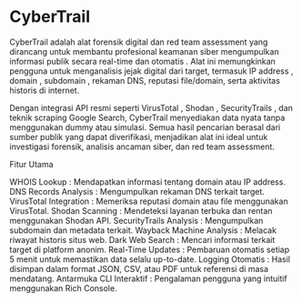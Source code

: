 # CyberTrail

CyberTrail adalah alat forensik digital dan red team assessment yang dirancang untuk membantu profesional keamanan siber mengumpulkan informasi publik secara real-time dan otomatis . Alat ini memungkinkan pengguna untuk menganalisis jejak digital dari target, termasuk IP address , domain , subdomain , rekaman DNS, reputasi file/domain, serta aktivitas historis di internet.

Dengan integrasi API resmi seperti VirusTotal , Shodan , SecurityTrails , dan teknik scraping Google Search, CyberTrail menyediakan data nyata tanpa menggunakan dummy atau simulasi. Semua hasil pencarian berasal dari sumber publik yang dapat diverifikasi, menjadikan alat ini ideal untuk investigasi forensik, analisis ancaman siber, dan red team assessment.

Fitur Utama

WHOIS Lookup : Mendapatkan informasi tentang domain atau IP address.
DNS Records Analysis : Mengumpulkan rekaman DNS terkait target.
VirusTotal Integration : Memeriksa reputasi domain atau file menggunakan VirusTotal.
Shodan Scanning : Mendeteksi layanan terbuka dan rentan menggunakan Shodan API.
SecurityTrails Analysis : Mengumpulkan subdomain dan metadata terkait.
Wayback Machine Analysis : Melacak riwayat historis situs web.
Dark Web Search : Mencari informasi terkait target di platform anonim.
Real-Time Updates : Pembaruan otomatis setiap 5 menit untuk memastikan data selalu up-to-date.
Logging Otomatis : Hasil disimpan dalam format JSON, CSV, atau PDF untuk referensi di masa mendatang.
Antarmuka CLI Interaktif : Pengalaman pengguna yang intuitif menggunakan Rich Console.

